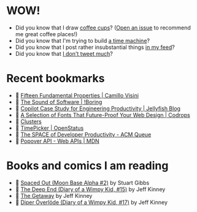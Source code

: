 # WOW!

- Did you know that I draw [coffee cups](https://papercups.mamuso.net/)? ([Open an issue](https://github.com/mamuso/papercups/issues) to recommend me great coffee places!)
- Did you know that I'm trying to build [a time machine](https://github.com/mamuso/fluxcapacitor)?
- Did you know that I post rather insubstantial things [in my feed](https://feed.mamuso.net/)?
- Did you know that [I don't tweet much](https://twitter.com/mamuso)?

# Recent bookmarks

- 👀 [Fifteen Fundamental Properties | Camillo Visini](https://camillovisini.com/writing/fifteen-fundamental-properties)
- 👀 [The Sound of Software | !Boring](https://www.notboring.software/words/the-sound-of-software)
- 👀 [Copilot Case Study for Engineering Productivity | Jellyfish Blog](https://jellyfish.co/blog/case-study-does-copilot-make-a-difference-for-engineering-productivity/)
- 👀 [A Selection of Fonts That Future-Proof Your Web Design | Codrops](https://tympanus.net/codrops/2024/05/10/a-selection-of-fonts-that-future-proof-your-web-design/)
- 👀 [Clusters](https://ventrella.com/Clusters/)
- 👀 [TimePicker | OpenStatus](https://time.openstatus.dev/)
- 👀 [The SPACE of Developer Productivity - ACM Queue](https://queue.acm.org/detail.cfm?id=3454124)
- 👀 [Popover API - Web APIs | MDN](https://developer.mozilla.org/en-US/docs/Web/API/Popover_API)


# Books and comics I am reading

- 📘 [Spaced Out (Moon Base Alpha #2)](https://www.goodreads.com/book/show/26022750) by Stuart Gibbs
- 📘 [The Deep End (Diary of a Wimpy Kid, #15)](https://www.goodreads.com/book/show/51468119) by Jeff Kinney
- 📘 [The Getaway](https://www.goodreads.com/book/show/34803142) by Jeff Kinney
- 📘 [Diper Överlöde (Diary of a Wimpy Kid, #17)](https://www.goodreads.com/book/show/60541760) by Jeff Kinney

